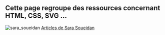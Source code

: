 Cette page regroupe des ressources concernant HTML, CSS, SVG ...
----
![sara_soueidan](https://user-images.githubusercontent.com/19194678/49696361-4924e680-fba9-11e8-8868-6363ecd5bc23.png)
[Articles de Sara Soueidan](https://www.sarasoueidan.com/blog/accordion-markup/) 